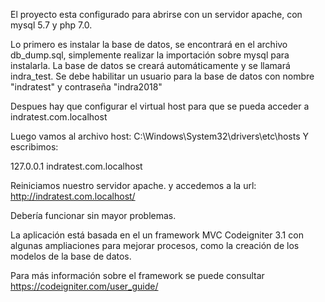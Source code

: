 El proyecto esta configurado para abrirse con un servidor apache, con mysql 5.7 y php 7.0.

Lo primero es instalar la base de datos, se encontrará en el archivo db_dump.sql, simplemente realizar la importación sobre mysql para instalarla. La base de datos se creará automáticamente y se llamará indra_test. Se debe habilitar un usuario para la base de datos con nombre "indratest" y contraseña "indra2018"

Despues hay que configurar el virtual host para que se pueda acceder a indratest.com.localhost

Luego vamos al archivo host: C:\Windows\System32\drivers\etc\hosts
Y escribimos:

127.0.0.1 		indratest.com.localhost

Reiniciamos nuestro servidor apache. y accedemos a la url: http://indratest.com.localhost/

Debería funcionar sin mayor problemas.

La aplicación está basada en el un framework MVC Codeigniter 3.1 con algunas ampliaciones para mejorar procesos, como la creación de los modelos de la base de datos.

Para más información sobre el framework se puede consultar https://codeigniter.com/user_guide/

